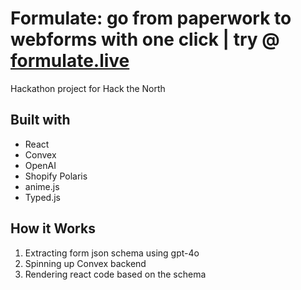 # Formulate: go from paperwork to webforms with one click | try @ [formulate.live](https://www.formulate.live)

Hackathon project for Hack the North

## Built with

- React
- Convex
- OpenAI
- Shopify Polaris
- anime.js
- Typed.js

## How it Works

1. Extracting form json schema using gpt-4o
2. Spinning up Convex backend
3. Rendering react code based on the schema
